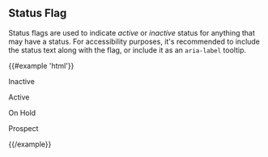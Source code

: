 ## Status Flag

Status flags are used to indicate *active* or *inactive* status for anything that may have a status. For accessibility purposes, it's recommended to include the status text along with the flag, or include it as an `aria-label` tooltip.

{{#example 'html'}}
<!-- hide -->
<p>
<!-- /hide -->
  <span class="status-flag tooltip" aria-label="Inactive"></span> Inactive
<!-- hide -->
</p>
<p>
<!-- /hide -->
  <span class="status-flag status-flag--active tooltip" aria-label="Active"></span> Active
<!-- hide -->
</p>
<!-- /hide -->
<p>
<!-- /hide -->
  <span class="status-flag status-flag--on-hold tooltip" aria-label="On Hold"></span> On Hold
<!-- hide -->
</p>
<p>
<!-- /hide -->
  <span class="status-flag status-flag--prospect tooltip" aria-label="Prospect"></span> Prospect
<!-- hide -->
</p>
<!-- /hide -->
{{/example}}
